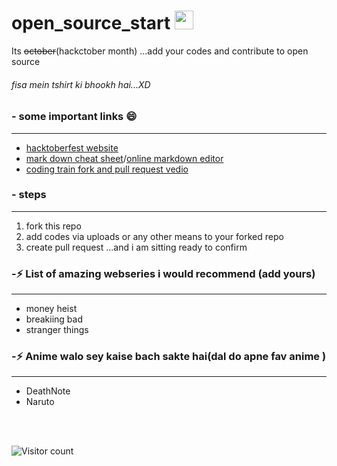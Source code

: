 # open_source_start <img src="https://media.giphy.com/media/dxn6fRlTIShoeBr69N/giphy.gif" width="30">
Its ~~october~~(hackctober month) ...add your codes and contribute to open source 

###### *fisa mein tshirt ki bhookh hai...XD*

### - some important links 😄
---
- [hacktoberfest website](https://hacktoberfest.digitalocean.com/)
- [mark down cheat sheet](https://www.markdownguide.org/cheat-sheet/)/[online markdown editor](https://dillinger.io/)
- [coding train fork and pull request vedio](https://www.youtube.com/watch?v=_NrSWLQsDL4&ab_channel=TheCodingTrain)


### - steps
---
1. fork this repo
2. add codes via uploads or any other means to your forked repo
3. create pull request ...and i am sitting ready to confirm

### -⚡ List of amazing webseries i would recommend (add yours)
---
- money heist
- breakiing bad
- stranger things

### -⚡ Anime walo sey kaise bach sakte hai(dal do apne fav anime )
---
- DeathNote
- Naruto


<br/>
<br/>


![Visitor count](https://visitor-badge.laobi.icu/badge?page_id=nirala69.open_source_start)



